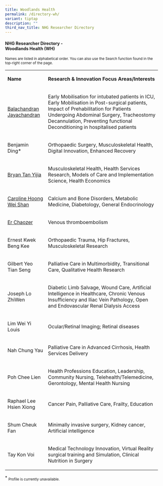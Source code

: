 ```yaml
---
title: Woodlands Health
permalink: /directory-wh/
variant: tiptap
description: ""
third_nav_title: NHG Researcher Directory
---
```

<h4><strong>NHG Researcher Directory -<br>Woodlands Health (WH)</strong></h4>
<p><sup>Names are listed in alphabetical order. You can also use the Search function found in the top-right corner of the page.</sup>
</p>
<p></p>
<table style="minWidth: 50px">
<colgroup>
<col>
<col>
</colgroup>
<tbody>
<tr>
<td rowspan="1" colspan="1">
<p><strong>Name</strong>
</p>
</td>
<td rowspan="1" colspan="1">
<p><strong>Research&nbsp;&amp; Innovation&nbsp;Focus Areas/Interests</strong>
</p>
</td>
</tr>
<tr>
<td rowspan="1" colspan="1">
<p><a href="/files/Researcher Directory/WH/WHC___Balachandran_Jayachandran_v1223.pdf" rel="noopener noreferrer nofollow" target="_blank">Balachandran Jayachandran</a>
</p>
</td>
<td rowspan="1" colspan="1">
<p>Early Mobilisation for intubated patients in ICU, Early Mobilisation in
Post-surgical patients, Impact of Prehabilitation for Patients Undergoing
Abdominal Surgery, Tracheostomy Decannulation, Preventing functional Deconditioning
in hospitalised patients</p>
</td>
</tr>
<tr>
<td rowspan="1" colspan="1">
<p>Benjamin Ding*</p>
</td>
<td rowspan="1" colspan="1">
<p>Orthopaedic Surgery, Musculoskeletal Health, Digital Innovation, Enhanced
Recovery</p>
</td>
</tr>
<tr>
<td rowspan="1" colspan="1">
<p><a href="/files/Researcher Directory/WH/WHC___Bryan_Tan_Yijia_v0624.pdf" rel="noopener noreferrer nofollow" target="_blank">Bryan Tan Yijia</a>
</p>
</td>
<td rowspan="1" colspan="1">
<p>Musculoskeletal Health, Health Services Research, Models of Care and Implementation
Science, Health Economics</p>
</td>
</tr>
<tr>
<td rowspan="1" colspan="1">
<p><a href="/files/Researcher Directory/WH/WHC___Caroline_Hoong_Wei_Shan_v0624.pdf" rel="noopener noreferrer nofollow" target="_blank">Caroline Hoong Wei Shan</a>
</p>
</td>
<td rowspan="1" colspan="1">
<p>Calcium and Bone Disorders, Metabolic Medicine, Diabetology, General Endocrinology</p>
</td>
</tr>
<tr>
<td rowspan="1" colspan="1">
<p><a href="/files/Researcher Directory/WH/WHC___Er_Chaozer_v0624.pdf" rel="noopener noreferrer nofollow" target="_blank">Er Chaozer</a>
</p>
</td>
<td rowspan="1" colspan="1">
<p>Venous thromboembolism</p>
</td>
</tr>
<tr>
<td rowspan="1" colspan="1">
<p>Ernest Kwek Beng Kee</p>
</td>
<td rowspan="1" colspan="1">
<p>Orthopaedic Trauma, Hip Fractures, Musculoskeletal Research</p>
</td>
</tr>
<tr>
<td rowspan="1" colspan="1">
<p>Gilbert Yeo Tian Seng</p>
</td>
<td rowspan="1" colspan="1">
<p>Palliative Care in Multimorbidity, Transitional Care, Qualitative Health
Research</p>
</td>
</tr>
<tr>
<td rowspan="1" colspan="1">
<p>Joseph Lo ZhiWen</p>
</td>
<td rowspan="1" colspan="1">
<p>Diabetic Limb Salvage, Wound Care, Artificial Intelligence in Healthcare,
Chronic Venous Insufficiency and Iliac Vein Pathology, Open and Endovascular
Renal Dialysis Access&nbsp;</p>
</td>
</tr>
<tr>
<td rowspan="1" colspan="1">
<p>Lim Wei Yi Louis</p>
</td>
<td rowspan="1" colspan="1">
<p>Ocular/Retinal Imaging; Retinal diseases</p>
</td>
</tr>
<tr>
<td rowspan="1" colspan="1">
<p>Nah Chung Yau</p>
</td>
<td rowspan="1" colspan="1">
<p>Palliative Care in Advanced Cirrhosis, Health Services Delivery</p>
</td>
</tr>
<tr>
<td rowspan="1" colspan="1">
<p>Poh Chee Lien</p>
</td>
<td rowspan="1" colspan="1">
<p>Health Professions Education, Leadership, Community Nursing, Telehealth/Telemedicine,
Gerontology, Mental Health Nursing</p>
</td>
</tr>
<tr>
<td rowspan="1" colspan="1">
<p>Raphael Lee Hsien Xiong</p>
</td>
<td rowspan="1" colspan="1">
<p>Cancer Pain, Palliative Care, Frailty, Education</p>
</td>
</tr>
<tr>
<td rowspan="1" colspan="1">
<p>Shum Cheuk Fan</p>
</td>
<td rowspan="1" colspan="1">
<p>Minimally invasive surgery, Kidney cancer, Artificial intelligence</p>
</td>
</tr>
<tr>
<td rowspan="1" colspan="1">
<p>Tay Kon Voi</p>
</td>
<td rowspan="1" colspan="1">
<p>Medical Technology Innovation, Virtual Reality surgical training and Simulation,
Clinical Nutrition in Surgery</p>
</td>
</tr>
</tbody>
</table>
<p></p>
<p>* <sub>Profile is currently unavailable.</sub>
</p>
<p></p>